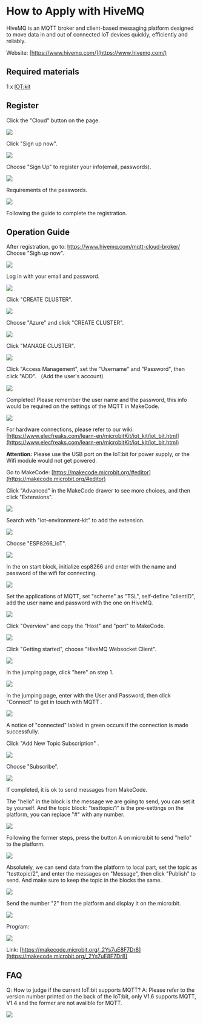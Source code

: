 # How to Apply with HiveMQ

HiveMQ is an MQTT broker and client-based messaging platform designed to move data in and out of connected IoT devices quickly, efficiently and reliably.

Website: [https://www.hivemq.com/](https://www.hivemq.com/)

## Required materials 


 1 x [IOT:kit](https://shop.elecfreaks.com/products/elecfreaks-micro-bit-smart-science-iot-kit-without-micro-bit-board?_pos=1&_sid=2513e1df0&_ss=r)

## Register

Click the "Cloud" button on the page. 

![](./images/IOT_HiveMQ_01.png)

Click "Sign up now". 

![](./images/IOT_HiveMQ_02.png)

 Choose "Sign Up" to register your info(email, passwords). 

![](./images/IOT_HiveMQ_03.png)

Requirements of the passwords. 

![](./images/IOT_HiveMQ_04.png)

Following the guide to complete the registration. 

## Operation Guide

After registration, go to: https://www.hivemq.com/mqtt-cloud-broker/
Choose "Sigh up now".

![](./images/IOT_HiveMQ_02.png)

Log in with your email and password. 

![](./images/IOT_HiveMQ_05.png)

Click "CREATE CLUSTER".

![](./images/IOT_HiveMQ_06.png)

Choose "Azure" and click "CREATE CLUSTER".

![](./images/IOT_HiveMQ_07.png)

Click "MANAGE CLUSTER".

![](./images/IOT_HiveMQ_08.png)

Click "Access Management",  set the "Username" and "Password", then click "ADD". （Add the user's account）

![](./images/IOT_HiveMQ_09.png)

Completed! Please remember the user name and the password, this info would be required on the settings of the MQTT in MakeCode. 

![](./images/IOT_HiveMQ_10.png)





For hardware connections, please refer to our wiki: [https://www.elecfreaks.com/learn-en/microbitKit/iot_kit/iot_bit.html](https://www.elecfreaks.com/learn-en/microbitKit/iot_kit/iot_bit.html)

**Attention:** Please use the USB port on the IoT:bit for power supply, or the Wifi module would not get powered. 

Go to MakeCode: [https://makecode.microbit.org/#editor](https://makecode.microbit.org/#editor)

Click "Advanced" in the MakeCode drawer to see more choices, and then click "Extensions".

![](./images/IOT_HiveMQ_11.png)

Search with "iot-environment-kit" to add the extension. 

![](./images/IOT_HiveMQ_12.png)

Choose "ESP8266_IoT".

![](./images/IOT_HiveMQ_13.png)

In the on start block, initialize esp8266 and enter with the name and password of the wifi for connecting. 

![](./images/IOT_HiveMQ_14.png)

 Set the applications of MQTT, set "scheme" as "TSL", self-define "clientID", add the user name and password with the one on HiveMQ. 

![](./images/IOT_HiveMQ_15.png)

Click "Overview" and copy the "Host" and "port" to MakeCode. 

![](./images/IOT_HiveMQ_16.png)

Click "Getting started",  choose "HiveMQ Websocket Client".

![](./images/IOT_HiveMQ_17.png)

In the jumping page, click "here" on step 1. 

![](./images/IOT_HiveMQ_18.png)

In the jumping page, enter with the User and Password, then click "Connect" to get in touch with MQTT . 

![](./images/IOT_HiveMQ_19.png)

A notice of "connected" labled in green occurs if the connection is made successfully. 

Click "Add New Topic Subscription" . 

![](./images/IOT_HiveMQ_20.png)

Choose "Subscribe".

![](./images/IOT_HiveMQ_21.png)

If completed, it is ok to send messages from MakeCode. 

The "hello" in the block is the message we are going to send, you can set it by yourself. And the topic block: "testtopic/1" is the pre-settings on the platform, you can replace "#" with any number. 

![](./images/IOT_HiveMQ_22.png)

Following the former steps, press the button A on micro:bit to send "hello" to the platform. 

![](./images/IOT_HiveMQ_23.png)

Absolutely, we can send data from the platform to local part, set the topic as "testtopic/2", and enter the messages  on "Message", then click "Publish" to send. 
And make sure to keep the topic in the blocks the same. 

![](./images/IOT_HiveMQ_24.png)

Send the number "2" from the platform and display it on the micro:bit. 

![](./images/IOT_HiveMQ_25.png)

Program:

![](./images/IOT_HiveMQ_26.png)

Link: [https://makecode.microbit.org/_2Ys7uE8F7Dr8](https://makecode.microbit.org/_2Ys7uE8F7Dr8)


## FAQ

Q: How to judge if the current IoT:bit supports MQTT? 
A: Please refer to the version number printed on the back of the IoT:bit, only V1.6 supports MQTT, V1.4 and the former are not availble for MQTT.

![](./images/IOT_HiveMQ_27.png)
